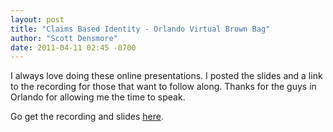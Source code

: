 ```yaml
---
layout: post
title: "Claims Based Identity - Orlando Virtual Brown Bag"
author: "Scott Densmore"
date: 2011-04-11 02:45 -0700
---
```


I always love doing these online presentations. I posted the slides and a link to the recording for those that want to follow along. Thanks for the guys in Orlando for allowing me the time to speak.

Go get the recording and slides [here](http://scottdensmore.typepad.com/blog/talks.html).